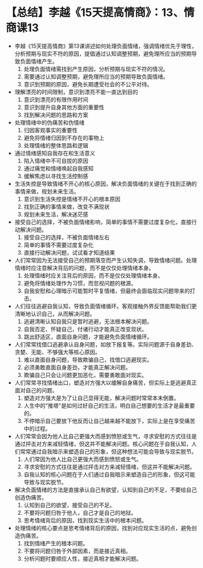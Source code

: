 # 【总结】李越《15天提高情商》：13、情商课13

-   李越《15天提高情商》第13课讲述如何处理负面情绪，强调情绪优先于理性，分析预期与现实不符的原因，提倡通过认知调整预期，避免理所应当的预期导致负面情绪产生。
    1.  处理负面情绪需找到产生原因，分析预期与现实不符的情况。
    2.  需要通过认知调整预期，避免理所应当的预期导致负面情绪。
    3.  意识到预期的原因，避免长期遭受社会的不公平对待。
-   理解漂亮的时间限制，意识到漂亮不能一直达到目的
    1.  意识到漂亮的有限作用时间
    2.  意识到提升自身其他方面的重要性
    3.  找到解决问题的思路和方案
-   处理情绪中的伪痛苦和伪情绪
    1.  归因客观事实的重要性
    2.  避免将情绪归因到不存在的事物上
    3.  处理情绪的整体思路和逻辑
-   通过情绪感知自我存在和生活意义
    1.  陷入情绪中不可自拔的原因
    2.  通过痛觉和情绪唤起自我感知
    3.  缓解焦虑以寻找生活控制感
-   生活失控是导致情绪不开心的核心原因，解决负面情绪的关键在于找到正确的事情来做，规划未来生活。
    1.  意识到生活失控是情绪不开心的根本原因
    2.  找到正确的事情来做，改变不满现状
    3.  规划未来生活，解决迷茫感
-   接受自己的选择，不被负面情绪影响，简单的事情不需要过度复杂化，直接行动解决问题。
    1.  接受自己的选择，不被负面情绪左右
    2.  简单的事情不需要过度复杂化
    3.  直接行动解决问题，试试看才知道结果
-   人们常常因为无法接受自己的预期落空而产生认知失调，导致情绪问题。处理情绪时应注意解决背后的问题，而不是仅仅处理情绪本身。
    1.  处理情绪时应关注背后的原因，而不是仅仅处理情绪本身。
    2.  避免将情绪处理作为习惯，而忽视问题的根源。
    3.  自我安慰和心理暗示可能暂时平复情绪，但最终会面临现实问题带来的打击。
-   人们往往逃避自我认知，导致负面情绪循环。客观接触外界反馈能帮助我们更清晰地认识自己，从而解决问题。
    1.  逃避清晰认知自我只是暂时逃避，无法根本解决问题。
    2.  自我否定、怀疑自己，付诸行动才能真正改变现状。
    3.  跳出舒适区，直面自身问题，才能避免负面情绪循环。
-   人们常常找借口逃避承认自身问题，如放下报复等。实际问题源于自身差劲、贪婪、无能、不够强大等核心原因。
    1.  难以直面自身问题，导致欺骗自己，找借口逃避现实。
    2.  必须勇敢直面自身差劲，才能真正解决问题。
    3.  欺骗自己只会让问题更加恶化，需要勇敢面对现实。
-   人们常常寻找情绪出口，塑造对方强大以缓解自身痛苦，但实际上是逃避真正面对自己的问题。
    1.  塑造对方强大是为了让自己显得无能，解决问题时常常本末倒置。
    2.  人生中的"推塔"是如何过好自己的生活，明白自己想要的生活才是最重要的。
    3.  不停暗示自己要放下他反而让自己越来越不能放下，实际上是在享受痛苦中的过程。
-   人们常常会因为他人比自己更强大而感到愤怒或生气，寻求安慰的方式往往是通过抨击对方来减轻情绪，但这并不能解决问题。核心问题在于自我认知，人们常常通过自我暗示来塑造自己的形象，但这种想法可能会导致与现实脱节。
    1.  人们常因为他人比自己更强大而感到愤怒或生气。
    2.  寻求安慰的方式往往是通过抨击对方来减轻情绪，但这并不能解决问题。
    3.  自我认知的核心问题在于人们通过自我暗示来塑造自己的形象，但这可能导致与现实脱节。
-   解决负面情绪的方法是直接承认自己有欲望，认知到自己的不足，不要给自己创造伪痛苦。
    1.  认知到自己的欲望，接受自己的不足。
    2.  不要将问题归咎于他人，自己才是自己的地狱。
    3.  思考情绪背后的原因，找到现实生活中的根本问题。
-   处理情绪的核心要点是思考情绪背后的原因，找到对应现实生活的点，避免创造伪痛苦。
    1.  找到情绪产生的根本问题。
    2.  不要将问题归咎于外部因素，而是接近真相。
    3.  分析问题时要顺应人性，接近真相才能解决问题。